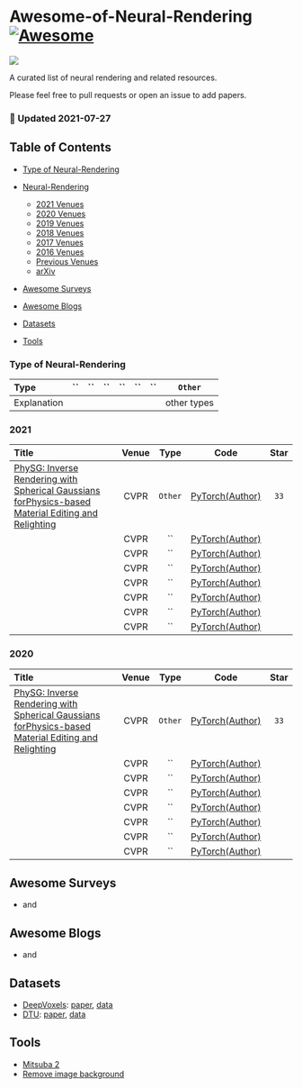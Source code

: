# Awesome-of-Neural-Rendering [![Awesome](https://cdn.rawgit.com/sindresorhus/awesome/d7305f38d29fed78fa85652e3a63e154dd8e8829/media/badge.svg)](https://github.com/sindresorhus/awesome)

![](https://img.shields.io/badge/Number-60-green)

A curated list of neural rendering and related resources.

Please feel free to pull requests or open an issue to add papers.


### :high_brightness: Updated 2021-07-27


## Table of Contents

- [Type of Neural-Rendering](#type-of-neural-rendering)

- [Neural-Rendering](#Neural-Rendering)
  - [2021 Venues](#2021)
  - [2020 Venues](#2020)
  - [2019 Venues](#2019)
  - [2018 Venues](#2018)
  - [2017 Venues](#2017)
  - [2016 Venues](#2016)
  - [Previous Venues](#2010-2014)
  - [arXiv](#arxiv)
 
- [Awesome Surveys](#awesome-surveys)

- [Awesome Blogs](#awesome-blogs)

- [Datasets](#datasets)

- [Tools](#tools)



### Type of Neural-Rendering

| Type        | ``          | ``           | ``                   | ``                 | ``                  | ``              | `Other`     |
|:----------- |:-------------:|:--------------:|:----------------------: |:---------------------:|:----------------------:|:-----------------:|:-----------:|
| Explanation |  |  |  |  |  |  | other types |



### 2021

| Title    | Venue    | Type     | Code     | Star     |
|:-------- |:--------:|:--------:|:--------:|:--------:|
| [PhySG: Inverse Rendering with Spherical Gaussians forPhysics-based Material Editing and Relighting](https://arxiv.org/pdf/2104.00674.pdf) | CVPR | `Other` | [PyTorch(Author)](https://github.com/Kai-46/PhySG)   |  `33`  |
| []() | CVPR | ``     | [PyTorch(Author)]()   |
| []() | CVPR | ``     | [PyTorch(Author)]()   |
| []() | CVPR | ``     | [PyTorch(Author)]()   |
| []() | CVPR | ``     | [PyTorch(Author)]()   |
| []() | CVPR | ``     | [PyTorch(Author)]()   |
| []() | CVPR | ``     | [PyTorch(Author)]()   |
| []() | CVPR | ``     | [PyTorch(Author)]()   |




### 2020

| Title    | Venue    | Type     | Code     | Star     |
|:-------- |:--------:|:--------:|:--------:|:--------:|
| [PhySG: Inverse Rendering with Spherical Gaussians forPhysics-based Material Editing and Relighting](https://arxiv.org/pdf/2104.00674.pdf) | CVPR | `Other` | [PyTorch(Author)](https://github.com/Kai-46/PhySG)   |  `33`  |
| []() | CVPR | ``     | [PyTorch(Author)]()   |
| []() | CVPR | ``     | [PyTorch(Author)]()   |
| []() | CVPR | ``     | [PyTorch(Author)]()   |
| []() | CVPR | ``     | [PyTorch(Author)]()   |
| []() | CVPR | ``     | [PyTorch(Author)]()   |
| []() | CVPR | ``     | [PyTorch(Author)]()   |
| []() | CVPR | ``     | [PyTorch(Author)]()   |



## Awesome Surveys
- []() and []()



## Awesome Blogs
- []() and []()



## Datasets
- [DeepVoxels](https://github.com/vsitzmann/deepvoxels): [paper](https://arxiv.org/pdf/1812.01024.pdf), [data](https://drive.google.com/drive/folders/1ScsRlnzy9Bd_n-xw83SP-0t548v63mPH)
- [DTU](): [paper](https://roboimagedata2.compute.dtu.dk/data/text/multiViewCVPR2014.pdf), [data](http://roboimagedata.compute.dtu.dk/?page_id=36)


## Tools
- [Mitsuba 2](http://www.mitsuba-renderer.org/)
- [Remove image background](https://www.remove.bg/zh)
